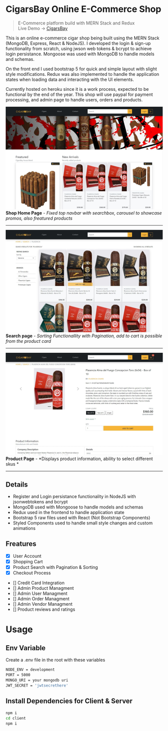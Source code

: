 # CigarsBay Online E-Commerce Shop 
> E-Commerce platform build with MERN Stack and Redux <br>
> Live Demo -> [CigarsBay](https://cigars-bay-app.herokuapp.com/ "Live Demo")

This is an online e-commerce cigar shop being built using the MERN Stack (MongoDB, Express, React & NodeJS). I developed the login & sign-up functionality from scratch, using jwson web tokens & bcrypt to achieve login persistance. Mongoose was used with MongoDB to handle models and schemas.

On the front end I used bootstrap 5 for quick and simple layout with slight style modifications. Redux was also implemented to handle the application states when loading data and interacting with the UI elements.

Currently hosted on heroku since it is a work process, expected to be functional by the end of the year. This shop will use paypal for payment processing, and admin page to handle users, orders and products.

![Project Picture](uploads/cigars-bay-1-min.jpg)
**Shop Home Page** - *Fixed top navbar with searchbox, carousel to showcase promos, also freatured products*

- - - 

![Project Picture](uploads/cigars-bay-2-min.jpg)
**Search page** - *Sorting Functionallity with Pagination, add to cart is possible from the product card*

- - - 

![Project Picture](uploads/cigars-bay-4-min.jpg)
**Product Page** - *Displays product information, ability to select different skus *

- - -

## Details
- Register and Login persistance functionality in NodeJS with jsonwebtokens and bcrypt
- MongoDB used with Mongoose to handle models and schemas 
- Redux used in the frontend to handle application state 
- Bootstrap 5 raw files used with React (Not Bootstrap Components) 
- Styled Components used to handle small style changes and custom animations

## Freatures

- [x] User Account
- [x] Shopping Cart
- [x] Product Search with Pagination & Sorting
- [x] Checkout Process 
- [] Credit Card Integration
- [] Admin Product Managment   
- [] Admin User Managment   
- [] Admin Order Managment   
- [] Admin Vendor Managment     
- [] Product reviews and ratings

# Usage
## Env Variable
Create a .env file in the root with these variables
```bash
NODE_ENV = development
PORT = 5000
MONGO_URI = your mongodb uri
JWT_SECRET = 'jwtsecrethere'
```

## Install Dependencies for Client & Server
```bash
npm i 
cd client
npm i
```

